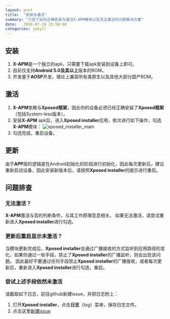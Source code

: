 ```yaml
---
layout: post
title:  "安装与激活"
summary: "介绍了如何正确安装与激活X-APM模块以及无法激活的问题解决方案"
date:   2018-07-19 15:58:00
categories: jekyll
---
```

<!-- more -->

## 安装
1. **X-APM**是一个独立的apk，只需要下载apk安装到设备上即可。
2. 目前仅支持**Android 5.0及其以上**版本的ROM。
3. 开发基于**AOSP**开发，理论上兼容所有类原生以及其他大部分国产ROM。

## 激活
1. **X-APM**依赖与**Xposed框架**，因此你的设备必须已经正确安装了**Xposed框架**（包括System-less版本）。
2. 安装**X-APM** apk后，进入**Xposed installer**应用，依次进行如下操作，勾选**X-APM**模块：
![xposed_installer_main](/X-APM/assets/post-install-activate/xposed-installer-main-reboot.png)
3. 勾选完成，重启设备。


## 更新
由于**APP**层的逻辑是在Android初始化的阶段进行初始化，因此每次更新后，建议重新启动设备，因此安装新版本后，请按照**Xposed installer**的提示进行重启。


## 问题排查

### 无法激活？
**X-APM**激活与否的判断条件，与其工作原理息息相关。
如果无法激活，请尝试重新进入**Xposed installer**进行勾选。

### 更新后重启显示未激活？
当模块更新完成后，**Xposed installer**会通过广播接收的方式监听到应用路径的变化，如果你通过一些手段，禁止了**Xposed installer**的广播监听，则会出现该问题。
因此最好不要通过任何手段禁止**Xposed installer**的广播接收，或者每次更新后，重新进入**Xposed installer**进行勾选，重启。

### 尝试上述手段依然未激活
请截取如下日志，前往github新建issue，并把日志附上：
1. 打开**Xposed installer**，点击**日志**（log）菜单，保存日志文件。
2. 点击这里[新建issue](https://github.com/Tornaco/X-APM/issues/new/choose)